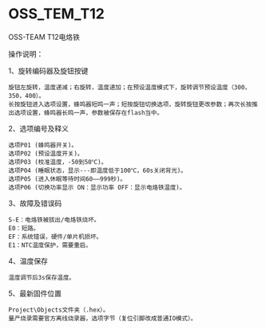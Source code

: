 # OSS_TEM_T12
OSS-TEAM T12电烙铁

操作说明：

1、旋转编码器及旋钮按键

    旋钮左旋转，温度递减；右旋转，温度递加；在预设温度模式下，旋转调节预设温度（300，350，400）。
    长按旋钮进入选项设置，蜂鸣器短鸣一声；短按旋钮切换选项，旋转旋钮更改参数；再次长按推出选项设置，蜂鸣器长鸣一声，参数被保存在flash当中。

2、选项编号及释义

    选项P01 (蜂鸣器开关)。
    选项P02 (预设温度开关)。
    选项P03 (校准温度，-50到50℃)。
    选项P04 (睡眠状态，显示---即温度低于100℃，60s关闭背光)。
    选项P05 (进入休眠等待时间60——999秒)。
    选项P06 (切换功率显示 ON：显示功率 OFF：显示电烙铁温度)。

3、故障及错误码

    S-E：电烙铁被拔出/电烙铁烧坏。
    E0：短路。
    EF：系统错误，硬件/单片机损坏。
    E1：NTC温度保护，需要重启。

4、温度保存

    温度调节后3s保存温度。

5、最新固件位置

    Project\Objects文件夹（.hex）。
    量产烧录需要官方离线烧录器，选项字节（复位引脚改成普通IO模式）。